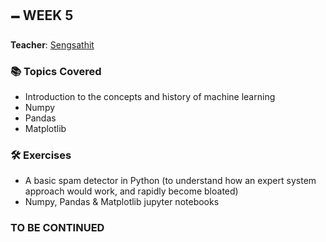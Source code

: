 ## 🗕️ WEEK 5

**Teacher**: [Sengsathit](https://github.com/Sengsathit)

### 📚 Topics Covered

* Introduction to the concepts and history of machine learning
* Numpy
* Pandas
* Matplotlib

### 🛠️ Exercises

* A basic spam detector in Python (to understand how an expert system approach would work, and rapidly become bloated)
* Numpy, Pandas & Matplotlib jupyter notebooks

### TO BE CONTINUED
